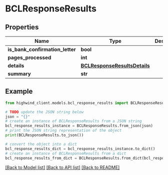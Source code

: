 # BCLResponseResults


## Properties

Name | Type | Description | Notes
------------ | ------------- | ------------- | -------------
**is_bank_confirmation_letter** | **bool** |  | [optional] 
**pages_processed** | **int** |  | [optional] 
**details** | [**BCLResponseResultsDetails**](BCLResponseResultsDetails.md) |  | [optional] 
**summary** | **str** |  | [optional] 

## Example

```python
from highwind_client.models.bcl_response_results import BCLResponseResults

# TODO update the JSON string below
json = "{}"
# create an instance of BCLResponseResults from a JSON string
bcl_response_results_instance = BCLResponseResults.from_json(json)
# print the JSON string representation of the object
print(BCLResponseResults.to_json())

# convert the object into a dict
bcl_response_results_dict = bcl_response_results_instance.to_dict()
# create an instance of BCLResponseResults from a dict
bcl_response_results_from_dict = BCLResponseResults.from_dict(bcl_response_results_dict)
```
[[Back to Model list]](../README.md#documentation-for-models) [[Back to API list]](../README.md#documentation-for-api-endpoints) [[Back to README]](../README.md)


